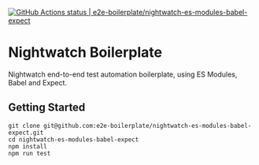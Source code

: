 [![GitHub Actions status | e2e-boilerplate/nightwatch-es-modules-babel-expect](https://github.com/e2e-boilerplate/nightwatch-es-modules-babel-expect/workflows/nightwatch-es-modules-babel-expect/badge.svg)](https://github.com/e2e-boilerplate/nightwatch-es-modules-babel-expect/actions?workflow=nightwatch-es-modules-babel-expect)
  # Nightwatch Boilerplate
  Nightwatch end-to-end test automation boilerplate, using ES Modules, Babel and Expect.
  ## Getting Started
  	git clone git@github.com:e2e-boilerplate/nightwatch-es-modules-babel-expect.git
  	cd nightwatch-es-modules-babel-expect
  	npm install
	npm run test